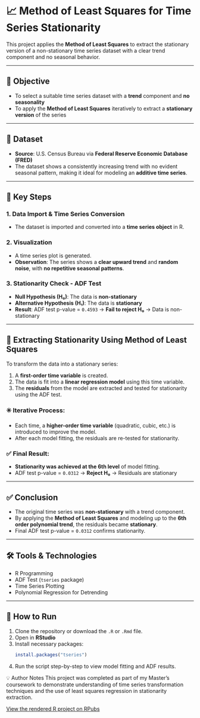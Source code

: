 # 📈 Method of Least Squares for Time Series Stationarity

This project applies the **Method of Least Squares** to extract the stationary version of a non-stationary time series dataset with a clear trend component and no seasonal behavior.

---

## 🎯 Objective

- To select a suitable time series dataset with a **trend** component and **no seasonality**
- To apply the **Method of Least Squares** iteratively to extract a **stationary version** of the series

---

## 📁 Dataset

- **Source**: U.S. Census Bureau via **Federal Reserve Economic Database (FRED)**
- The dataset shows a consistently increasing trend with no evident seasonal pattern, making it ideal for modeling an **additive time series**.

---

## 🧪 Key Steps

### 1. **Data Import & Time Series Conversion**
- The dataset is imported and converted into a **time series object** in R.

### 2. **Visualization**
- A time series plot is generated.
- **Observation**: The series shows a **clear upward trend** and **random noise**, with **no repetitive seasonal patterns**.

### 3. **Stationarity Check - ADF Test**
- **Null Hypothesis (H₀)**: The data is **non-stationary**
- **Alternative Hypothesis (H₁)**: The data is **stationary**
- **Result**: ADF test p-value = `0.4593` → **Fail to reject H₀** → Data is non-stationary

---

## 🔁 Extracting Stationarity Using Method of Least Squares

To transform the data into a stationary series:
1. A **first-order time variable** is created.
2. The data is fit into a **linear regression model** using this time variable.
3. The **residuals** from the model are extracted and tested for stationarity using the ADF test.

### ✳️ Iterative Process:
- Each time, a **higher-order time variable** (quadratic, cubic, etc.) is introduced to improve the model.
- After each model fitting, the residuals are re-tested for stationarity.

### ✅ Final Result:
- **Stationarity was achieved at the 6th level** of model fitting.
- ADF test p-value = `0.0312` → **Reject H₀** → Residuals are stationary

---

## ✅ Conclusion

- The original time series was **non-stationary** with a trend component.
- By applying the **Method of Least Squares** and modeling up to the **6th order polynomial trend**, the residuals became **stationary**.
- Final ADF test p-value = `0.0312` confirms stationarity.

---

## 🛠️ Tools & Technologies

- R Programming
- ADF Test (`tseries` package)
- Time Series Plotting
- Polynomial Regression for Detrending

---

## 📌 How to Run

1. Clone the repository or download the `.R` or `.Rmd` file.
2. Open in **RStudio**
3. Install necessary packages:
   ```R
   install.packages("tseries")
4. Run the script step-by-step to view model fitting and ADF results.

💡 Author Notes
This project was completed as part of my Master’s coursework to demonstrate understanding of time series transformation techniques and the use of least squares regression in stationarity extraction.


 [View the rendered R project on RPubs]([https://rpubs.com/yourusername/projectname](https://rpubs.com/angallal/1313129))

